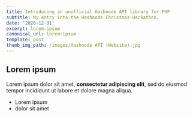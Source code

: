 ```yaml
---
title: Introducing an unofficial Hashnode API library for PHP
subtitle: My entry into the Hashnode Christmas Hackathon.
date: '2020-12-31'
excerpt: lorem-ipsum
canonical_url: lorem-ipsum
template: post
thumb_img_path: /images/Hashnode API (Website).jpg
---
```

## Lorem ipsum

Lorem ipsum dolor sit amet, **consectetur adipiscing elit**, sed do eiusmod tempor incididunt ut labore et dolore magna aliqua.

- Lorem ipsum
- dolor sit amet